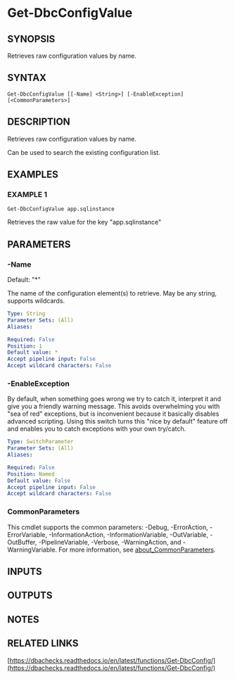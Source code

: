 # Get-DbcConfigValue

## SYNOPSIS
Retrieves raw configuration values by name.

## SYNTAX

```
Get-DbcConfigValue [[-Name] <String>] [-EnableException] [<CommonParameters>]
```

## DESCRIPTION
Retrieves raw configuration values by name.

Can be used to search the existing configuration list.

## EXAMPLES

### EXAMPLE 1
```
Get-DbcConfigValue app.sqlinstance
```

Retrieves the raw value for the key "app.sqlinstance"

## PARAMETERS

### -Name
Default: "*"

The name of the configuration element(s) to retrieve.
May be any string, supports wildcards.

```yaml
Type: String
Parameter Sets: (All)
Aliases:

Required: False
Position: 1
Default value: *
Accept pipeline input: False
Accept wildcard characters: False
```

### -EnableException
By default, when something goes wrong we try to catch it, interpret it and give you a friendly warning message.
This avoids overwhelming you with "sea of red" exceptions, but is inconvenient because it basically disables advanced scripting.
Using this switch turns this "nice by default" feature off and enables you to catch exceptions with your own try/catch.

```yaml
Type: SwitchParameter
Parameter Sets: (All)
Aliases:

Required: False
Position: Named
Default value: False
Accept pipeline input: False
Accept wildcard characters: False
```

### CommonParameters
This cmdlet supports the common parameters: -Debug, -ErrorAction, -ErrorVariable, -InformationAction, -InformationVariable, -OutVariable, -OutBuffer, -PipelineVariable, -Verbose, -WarningAction, and -WarningVariable. For more information, see [about_CommonParameters](http://go.microsoft.com/fwlink/?LinkID=113216).

## INPUTS

## OUTPUTS

## NOTES

## RELATED LINKS

[https://dbachecks.readthedocs.io/en/latest/functions/Get-DbcConfig/](https://dbachecks.readthedocs.io/en/latest/functions/Get-DbcConfig/)

